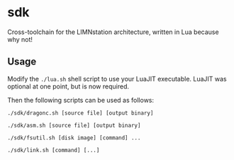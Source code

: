 # sdk

Cross-toolchain for the LIMNstation architecture, written in Lua because why not!

## Usage

Modify the `./lua.sh` shell script to use your LuaJIT executable. LuaJIT was optional at one point, but is now required.

Then the following scripts can be used as follows:

`./sdk/dragonc.sh [source file] [output binary]`

`./sdk/asm.sh [source file] [output binary]`

`./sdk/fsutil.sh [disk image] [command] ...`

`./sdk/link.sh [command] [...]`
